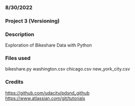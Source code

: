 ### 8/30/2022

### Project 3 (Versioning)

### Description
Exploration of Bikeshare Data with Python

### Files used
bikeshare.py
washington.csv
chicago.csv
new_york_city.csv


### Credits
https://github.com/udacity/pdsnd_github
https://www.atlassian.com/git/tutorials
